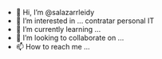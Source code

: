 - 👋 Hi, I’m @salazarrleidy
- 👀 I’m interested in ... contratar personal IT
- 🌱 I’m currently learning ...
- 💞️ I’m looking to collaborate on ...
- 📫 How to reach me ...

<!---
salazarrleidy/salazarrleidy is a ✨ special ✨ repository because its `README.md` (this file) appears on your GitHub profile.
You can click the Preview link to take a look at your changes.
--->
